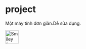 # project
<p>Một máy tính đơn giản.Dễ sửa dụng. </p>
<img src="https://scontent.fhan5-7.fna.fbcdn.net/v/t1.15752-9/56526700_580803639066683_3442767014773391360_n.png?_nc_cat=103&_nc_oc=AQl5GPzSUEom4R8zGhAZUeXCHQxcBKtJjrK17mU8i-regA9I_7vZy_rXlncWIRb3x46FupDdjjRvf_i4OlVra-xM&_nc_ht=scontent.fhan5-7.fna&oh=14f4e7000a0bf9c8ddecada571285115&oe=5D4E67DA" alt="Smiley face" height="42" width="42">
